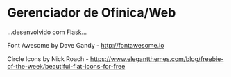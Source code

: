 # Gerenciador de Ofinica/Web

...desenvolvido com Flask...


Font Awesome by Dave Gandy - http://fontawesome.io

Circle Icons by Nick Roach - https://www.elegantthemes.com/blog/freebie-of-the-week/beautiful-flat-icons-for-free
